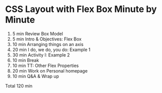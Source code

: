 # CSS Layout with Flex Box Minute by Minute

1. 5 min Review Box Model
1. 5 min Intro & Objectives: Flex Box
1. 10 min Arranging things on an axis
1. 20 min I do, we do, you do: Example 1
1. 30 min Activity I: Example 2
1. 10 min Break
1. 10 min TT: Other Flex Properties
1. 20 min Work on Personal homepage
1. 10 min Q&A & Wrap up

Total 120 min
